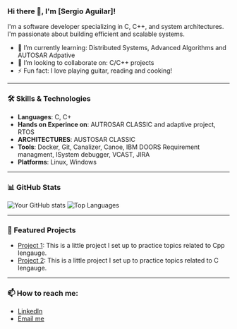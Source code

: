 ### Hi there 👋, I'm [Sergio Aguilar]!

I'm a software developer specializing in C, C++, and system architectures. I'm passionate about building efficient and scalable systems.

- 🌱 I’m currently learning: Distributed Systems, Advanced Algorithms and AUTOSAR Adpative
- 👯 I’m looking to collaborate on: C/C++ projects
- ⚡ Fun fact: I love playing guitar, reading and cooking!

---

### 🛠️ Skills & Technologies

- **Languages**: C, C+
- **Hands on Experince on**: AUTROSAR CLASSIC and adaptive project, RTOS 
- **ARCHITECTURES**: AUSTOSAR CLASSIC
- **Tools**: Docker, Git, Canalizer, Canoe, IBM DOORS Requirement managment, ISystem debugger, VCAST, JIRA
- **Platforms**: Linux, Windows

---

### 📊 GitHub Stats

![Your GitHub stats](https://github-readme-stats.vercel.app/api?username=SergioAguilarL&show_icons=true&theme=tokyonight)
![Top Languages](https://github-readme-stats.vercel.app/api/top-langs/?username=SergioAguilarL&layout=compact&theme=tokyonight)

---

### 🚀 Featured Projects

- [Project 1](https://github.com/SergioAguilarL/cppCourse): This is a little project I set up to practice topics related to Cpp lengauge.
- [Project 2](https://github.com/yourusername/project2): This is a little project I set up to practice topics related to C lengauge.

---

### 📫 How to reach me:
- [LinkedIn](http://linkedin.com/in/sergioaguilarloera)
- [Email me](sergioaguilarloera@gmail.com)
